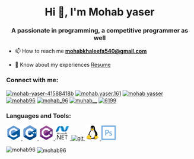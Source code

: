 <h1 align="center">Hi 👋, I'm Mohab yaser</h1>
<h3 align="center">A passionate in programming, a competitive programmer as well</h3>

- 📫 How to reach me **mohabkhaleefa540@gmail.com**

- 📄 Know about my experiences [Resume](https://drive.google.com/file/d/17wzyWIURTeBsZIt2W0QsDGxOgzJeYiRo/view?usp=share_link)

<h3 align="left">Connect with me:</h3>
<p align="left">
<a href="https://linkedin.com/in/mohab-yaser-41588418b" target="blank"><img align="center" src="https://raw.githubusercontent.com/rahuldkjain/github-profile-readme-generator/master/src/images/icons/Social/linked-in-alt.svg" alt="mohab-yaser-41588418b" height="30" width="40" /></a>
<a href="https://fb.com/mohab.yaser.161" target="blank"><img align="center" src="https://raw.githubusercontent.com/rahuldkjain/github-profile-readme-generator/master/src/images/icons/Social/facebook.svg" alt="mohab.yaser.161" height="30" width="40" /></a>
<a href="https://www.hackerrank.com/mohab yasser" target="blank"><img align="center" src="https://raw.githubusercontent.com/rahuldkjain/github-profile-readme-generator/master/src/images/icons/Social/hackerrank.svg" alt="mohab yasser" height="30" width="40" /></a>
<a href="https://codeforces.com/profile/Mohab_Yaser" target="blank"><img align="center" src="https://raw.githubusercontent.com/rahuldkjain/github-profile-readme-generator/master/src/images/icons/Social/codeforces.svg" alt="mohab96" height="30" width="40" /></a>
<a href="https://www.leetcode.com/mohab_96" target="blank"><img align="center" src="https://raw.githubusercontent.com/rahuldkjain/github-profile-readme-generator/master/src/images/icons/Social/leet-code.svg" alt="mohab_96" height="30" width="40" /></a>
<a href="https://www.topcoder.com/members/muhab__" target="blank"><img align="center" src="https://raw.githubusercontent.com/rahuldkjain/github-profile-readme-generator/master/src/images/icons/Social/topcoder.svg" alt="muhab__" height="30" width="40" /></a>
<a href="https://discord.gg/6199" target="blank"><img align="center" src="https://raw.githubusercontent.com/rahuldkjain/github-profile-readme-generator/master/src/images/icons/Social/discord.svg" alt="6199" height="30" width="40" /></a>
</p>

<h3 align="left">Languages and Tools:</h3>
<p align="left"> <a href="https://www.cprogramming.com/" target="_blank" rel="noreferrer"> <img src="https://raw.githubusercontent.com/devicons/devicon/master/icons/c/c-original.svg" alt="c" width="40" height="40"/> </a> <a href="https://www.w3schools.com/cpp/" target="_blank" rel="noreferrer"> <img src="https://raw.githubusercontent.com/devicons/devicon/master/icons/cplusplus/cplusplus-original.svg" alt="cplusplus" width="40" height="40"/> </a> <a href="https://www.w3schools.com/cs/" target="_blank" rel="noreferrer"> <img src="https://raw.githubusercontent.com/devicons/devicon/master/icons/csharp/csharp-original.svg" alt="csharp" width="40" height="40"/> </a> <a href="https://dotnet.microsoft.com/" target="_blank" rel="noreferrer"> <img src="https://raw.githubusercontent.com/devicons/devicon/master/icons/dot-net/dot-net-original-wordmark.svg" alt="dotnet" width="40" height="40"/> </a> <a href="https://git-scm.com/" target="_blank" rel="noreferrer"> <img src="https://www.vectorlogo.zone/logos/git-scm/git-scm-icon.svg" alt="git" width="40" height="40"/> </a> <a href="https://www.linux.org/" target="_blank" rel="noreferrer"> <img src="https://raw.githubusercontent.com/devicons/devicon/master/icons/linux/linux-original.svg" alt="linux" width="40" height="40"/> </a> <a href="https://www.photoshop.com/en" target="_blank" rel="noreferrer"> <img src="https://raw.githubusercontent.com/devicons/devicon/master/icons/photoshop/photoshop-line.svg" alt="photoshop" width="40" height="40"/> </a> </p>

<p><img align="left" src="https://github-readme-stats.vercel.app/api/top-langs?username=mohab96&show_icons=true&locale=en&layout=compact" alt="mohab96" /></p>

<p>&nbsp;<img align="center" src="https://github-readme-stats.vercel.app/api?username=mohab96&show_icons=true&locale=en" alt="mohab96" /></p>
